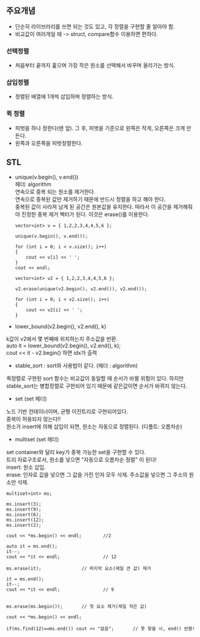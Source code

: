 ## 주요개념

-   단순히 라이브러리를 쓰면 되는 것도 있고, 각 정렬을 구현할 줄 알아야 함.
-   비교값이 여러개일 때 -> struct, compare함수 이용하면 편하다.

### 선택정렬

-   처음부터 끝까지 훑으며 가장 작은 원소를 선택해서 바꾸며 올라가는 방식.

### 삽입정렬

-   정렬된 배열에 1개씩 삽입하며 정렬하는 방식.

### 퀵 정렬

-   피벗을 하나 정한다(맨 앞). 그 후, 피벗을 기준으로 왼쪽은 작게, 오른쪽은 크게 만든다.
-   왼쪽과 오른쪽을 피벗정렬한다.

## STL

-   unique(v.begin(), v.end())  
    헤더: algorithm  
    연속으로 중복 되는 원소를 제거한다.  
    연속으로 중복된 값만 제거하기 때문에 반드시 정렬을 하고 해야 한다.  
    중복된 값이 사라져 남게 된 공간은 원본값을 유지한다. 따라서 이 공간을 제거해줘야 진정한 중복 제거 벡터가 된다. 이것은 erase()를 이용한다.

        vector<int> v = { 1,2,2,3,4,4,5,6 };

        unique(v.begin(), v.end());

        for (int i = 0; i < v.size(); i++)
        {
            cout << v[i] << ' ';
        }
        cout << endl;

        vector<int> v2 = { 1,2,2,3,4,4,5,6 };

        v2.erase(unique(v2.begin(), v2.end()), v2.end());

        for (int i = 0; i < v2.size(); i++)
        {
            cout << v2[i] << ' ';
        }

-   lower_bound(v2.begin(), v2.end(), k)

k값이 v2에서 몇 번째에 위치하는지 주소값을 반환.  
auto it = lower_bound(v2.begin(), v2.end(), k);  
cout << it - v2.begin() 하면 idx가 출력

-   stable_sort : sort와 사용법이 같다. (헤더 : algorithm)

퀵정렬로 구현된 sort 함수는 비교값이 동일할 때 순서가 바뀔 위험이 있다.
하지만 stable_sort는 병합정렬로 구현되어 있기 때문에 같은값이면 순서가 바뀌지 않는다.

-   set (set 헤더)

노드 기반 컨테이너이며, 균형 이진트리로 구현되어있다.  
중복이 허용되지 않는다!!  
원소가 insert에 의해 삽입이 되면, 원소는 자동으로 정렬된다. (디폴트: 오름차순)

-   multiset (set 헤더)

set container와 달리 key가 중복 가능한 set을 구현할 수 있다.  
트리 자료구조로서, 원소를 넣으면 "자동으로 오름차순 정렬" 이 된다!  
insert: 원소 삽입.  
erase: 인자로 값을 넣으면 그 값을 가진 인자 모두 삭제. 주소값을 넣으면 그 주소의 원소만 삭제.

    multiset<int> ms;

    ms.insert(3);
    ms.insert(9);
    ms.insert(6);
    ms.insert(12);
    ms.insert(2);

    cout << *ms.begin() << endl;		//2

    auto it = ms.end();
    it--;
    cout << *it << endl;				// 12

    ms.erase(it);				// 마지막 요소(제일 큰 값) 제거

    it = ms.end();
    it--;
    cout << *it << endl;				// 9


    ms.erase(ms.begin());		// 첫 요소 제거(제일 작은 값)

    cout << *ms.begin() << endl;

    if(ms.find(12)==ms.end()) cout << "없음";       // 못 찾을 시, end() 반환!
